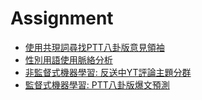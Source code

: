 # Assignment

- [使用共現詞尋找PTT八卦版意見領袖](AS07p_Collocation.ipynb)
- [性別用語使用脈絡分析](AS08p_gender_embeddings.ipynb)
- [非監督式機器學習: 反送中YT評論主題分群](AS09p_Clustering_Youtube_Comments.ipynb)
- [監督式機器學習: PTT八卦版爆文預測](AS10.ipynb)
